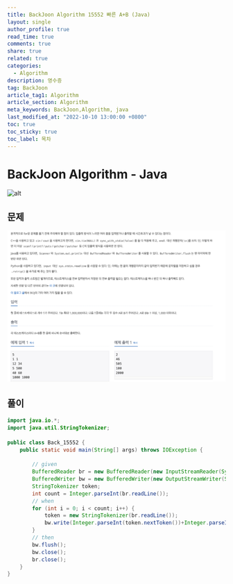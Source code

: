 ```yaml
---
title: BackJoon Algorithm 15552 빠른 A+B (Java)
layout: single
author_profile: true
read_time: true
comments: true
share: true
related: true
categories:
  - Algorithm
description: 영수증
tag: BackJoon
article_tag1: Algorithm
article_section: Algorithm
meta_keywords: BackJoon,Algorithm, java
last_modified_at: "2022-10-10 13:00:00 +0800"
toc: true
toc_sticky: true
toc_label: 목차
---
```


# BackJoon Algorithm - Java

![alt](https://d2gd6pc034wcta.cloudfront.net/images/logo@2x.png)

## 문제

![alt](/assets/images/post/Algorithm/15552.png)

## 풀이

```java
import java.io.*;
import java.util.StringTokenizer;

public class Back_15552 {
    public static void main(String[] args) throws IOException {

        // given
        BufferedReader br = new BufferedReader(new InputStreamReader(System.in));
        BufferedWriter bw = new BufferedWriter(new OutputStreamWriter(System.out));
        StringTokenizer token;
        int count = Integer.parseInt(br.readLine());
        // when
        for (int i = 0; i < count; i++) {
            token = new StringTokenizer(br.readLine());
            bw.write(Integer.parseInt(token.nextToken())+Integer.parseInt(token.nextToken())+"\n");
        }
        // then
        bw.flush();
        bw.close();
        br.close();
    }
}
```
